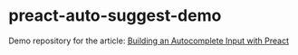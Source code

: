 # preact-auto-suggest-demo

Demo repository for the article: [Building an Autocomplete Input with Preact](https://ttntm.me/blog/building-an-autocomplete-input-with-preact/)
